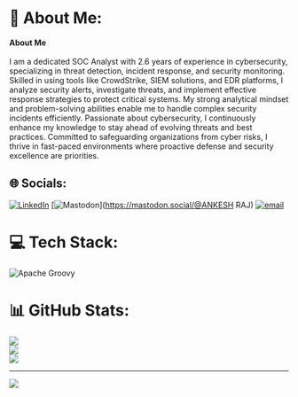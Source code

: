# 💫 About Me:
**About Me**  <br><br>I am a dedicated SOC Analyst with 2.6 years of experience in cybersecurity, specializing in threat detection, incident response, and security monitoring. Skilled in using tools like CrowdStrike, SIEM solutions, and EDR platforms, I analyze security alerts, investigate threats, and implement effective response strategies to protect critical systems. My strong analytical mindset and problem-solving abilities enable me to handle complex security incidents efficiently. Passionate about cybersecurity, I continuously enhance my knowledge to stay ahead of evolving threats and best practices. Committed to safeguarding organizations from cyber risks, I thrive in fast-paced environments where proactive defense and security excellence are priorities.


## 🌐 Socials:
[![LinkedIn](https://img.shields.io/badge/LinkedIn-%230077B5.svg?logo=linkedin&logoColor=white)](https://linkedin.com/in/https://www.linkedin.com/in/ankesh-raj-5140bb1b7/) [![Mastodon](https://img.shields.io/badge/-MASTODON-%232B90D9?logo=mastodon&logoColor=white)](https://mastodon.social/@ANKESH RAJ) [![email](https://img.shields.io/badge/Email-D14836?logo=gmail&logoColor=white)](mailto:ankesh1902@gmail.com) 

# 💻 Tech Stack:
![Apache Groovy](https://img.shields.io/badge/Apache%20Groovy-4298B8.svg?style=for-the-badge&logo=Apache+Groovy&logoColor=white)
# 📊 GitHub Stats:
![](https://github-readme-stats.vercel.app/api?username=Ankesh1902&theme=dark&hide_border=true&include_all_commits=true&count_private=false)<br/>
![](https://nirzak-streak-stats.vercel.app/?user=Ankesh1902&theme=dark&hide_border=true)<br/>
![](https://github-readme-stats.vercel.app/api/top-langs/?username=Ankesh1902&theme=dark&hide_border=true&include_all_commits=true&count_private=false&layout=compact)

---
[![](https://visitcount.itsvg.in/api?id=Ankesh1902&icon=0&color=0)](https://visitcount.itsvg.in)

<!-- Proudly created with GPRM ( https://gprm.itsvg.in ) -->
